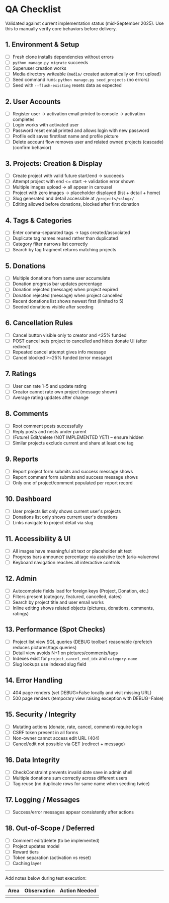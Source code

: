 # QA Checklist

Validated against current implementation status (mid-September 2025). Use this to manually verify core behaviors before delivery.

## 1. Environment & Setup
- [ ] Fresh clone installs dependencies without errors
- [ ] `python manage.py migrate` succeeds
- [ ] Superuser creation works
- [ ] Media directory writeable (`media/` created automatically on first upload)
- [ ] Seed command runs: `python manage.py seed_projects` (no errors)
- [ ] Seed with `--flush-existing` resets data as expected

## 2. User Accounts
- [ ] Register user -> activation email printed to console -> activation completes
- [ ] Login works with activated user
- [ ] Password reset email printed and allows login with new password
- [ ] Profile edit saves first/last name and profile picture
- [ ] Delete account flow removes user and related owned projects (cascade) (confirm behavior)

## 3. Projects: Creation & Display
- [ ] Create project with valid future start/end -> succeeds
- [ ] Attempt project with end <= start -> validation error shown
- [ ] Multiple images upload -> all appear in carousel
- [ ] Project with zero images -> placeholder displayed (list + detail + home)
- [ ] Slug generated and detail accessible at `/projects/<slug>/`
- [ ] Editing allowed before donations, blocked after first donation

## 4. Tags & Categories
- [ ] Enter comma-separated tags -> tags created/associated
- [ ] Duplicate tag names reused rather than duplicated
- [ ] Category filter narrows list correctly
- [ ] Search by tag fragment returns matching projects

## 5. Donations
- [ ] Multiple donations from same user accumulate
- [ ] Donation progress bar updates percentage
- [ ] Donation rejected (message) when project expired
- [ ] Donation rejected (message) when project cancelled
- [ ] Recent donations list shows newest first (limited to 5)
- [ ] Seeded donations visible after seeding

## 6. Cancellation Rules
- [ ] Cancel button visible only to creator and <25% funded
- [ ] POST cancel sets project to cancelled and hides donate UI (after redirect)
- [ ] Repeated cancel attempt gives info message
- [ ] Cancel blocked >=25% funded (error message)

## 7. Ratings
- [ ] User can rate 1–5 and update rating
- [ ] Creator cannot rate own project (message shown)
- [ ] Average rating updates after change

## 8. Comments
- [ ] Root comment posts successfully
- [ ] Reply posts and nests under parent
- [ ] (Future) Edit/delete (NOT IMPLEMENTED YET) – ensure hidden
- [ ] Similar projects exclude current and share at least one tag

## 9. Reports
- [ ] Report project form submits and success message shows
- [ ] Report comment form submits and success message shows
- [ ] Only one of project/comment populated per report record

## 10. Dashboard
- [ ] User projects list only shows current user's projects
- [ ] Donations list only shows current user's donations
- [ ] Links navigate to project detail via slug

## 11. Accessibility & UI
- [ ] All images have meaningful alt text or placeholder alt text
- [ ] Progress bars announce percentage via assistive tech (aria-valuenow)
- [ ] Keyboard navigation reaches all interactive controls

## 12. Admin
- [ ] Autocomplete fields load for foreign keys (Project, Donation, etc.)
- [ ] Filters present (category, featured, cancelled, dates)
- [ ] Search by project title and user email works
- [ ] Inline editing shows related objects (pictures, donations, comments, ratings)

## 13. Performance (Spot Checks)
- [ ] Project list view SQL queries (DEBUG toolbar) reasonable (prefetch reduces pictures/tags queries)
- [ ] Detail view avoids N+1 on pictures/comments/tags
- [ ] Indexes exist for `project_cancel_end_idx` and `category.name`
- [ ] Slug lookups use indexed slug field

## 14. Error Handling
- [ ] 404 page renders (set DEBUG=False locally and visit missing URL)
- [ ] 500 page renders (temporary view raising exception with DEBUG=False)

## 15. Security / Integrity
- [ ] Mutating actions (donate, rate, cancel, comment) require login
- [ ] CSRF token present in all forms
- [ ] Non-owner cannot access edit URL (404)
- [ ] Cancel/edit not possible via GET (redirect + message)

## 16. Data Integrity
- [ ] CheckConstraint prevents invalid date save in admin shell
- [ ] Multiple donations sum correctly across different users
- [ ] Tag reuse (no duplicate rows for same name when seeding twice)

## 17. Logging / Messages
- [ ] Success/error messages appear consistently after actions

## 18. Out-of-Scope / Deferred
- [ ] Comment edit/delete (to be implemented)
- [ ] Project updates model
- [ ] Reward tiers
- [ ] Token separation (activation vs reset)
- [ ] Caching layer

---
Add notes below during test execution:

| Area | Observation | Action Needed |
|------|-------------|---------------|
|      |             |               |
